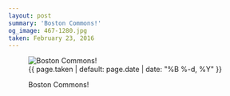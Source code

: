 ```yaml
---
layout: post
summary: 'Boston Commons!'
og_image: 467-1280.jpg
taken: February 23, 2016
---
```


<figure class="post">
 <img alt="Boston Commons!" sizes="(min-width: 700px) 50vw, calc(100vw - 2rem)" src="{{ site.assets_url }}/467-640.jpg" srcset="{{ site.assets_url }}/467-1280.jpg 1280w, {{ site.assets_url }}/467-960.jpg 960w, {{ site.assets_url }}/467-640.jpg 640w, {{ site.assets_url }}/467-320.jpg 320w"/>
 <figcaption>
  <time>
   {{ page.taken | default: page.date | date: "%B %-d, %Y" }}
  </time>
  <p>
   Boston Commons!
  </p>
 </figcaption>
</figure>

